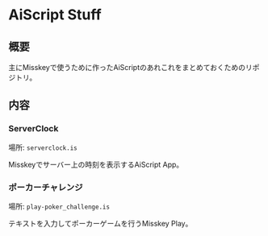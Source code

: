 # AiScript Stuff

## 概要

主にMisskeyで使うために作ったAiScriptのあれこれをまとめておくためのリポジトリ。

## 内容

### ServerClock

場所: `serverclock.is`

Misskeyでサーバー上の時刻を表示するAiScript App。

### ポーカーチャレンジ

場所: `play-poker_challenge.is`

テキストを入力してポーカーゲームを行うMisskey Play。

